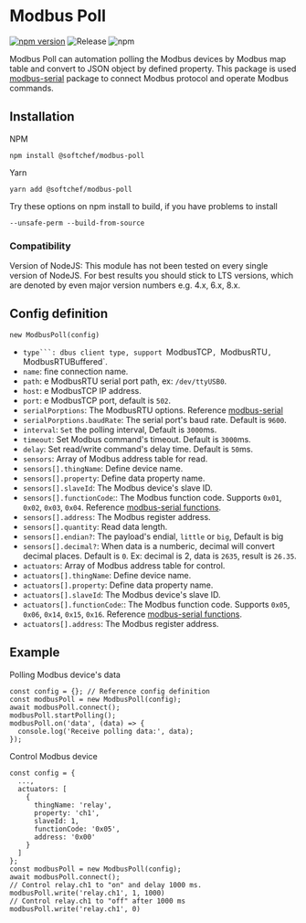 # Modbus Poll

[![npm version](https://badge.fury.io/js/%40softchef%2Fmodbus-poll.svg)](https://badge.fury.io/js/%40softchef%2Fmodbus-poll)
![Release](https://github.com/SoftChef/modbus-poll/workflows/Release/badge.svg)
![npm](https://img.shields.io/npm/dt/@softchef/modbus-poll?label=NPM%20Downloads&color=orange)

Modbus Poll can automation polling the Modbus devices by Modbus map table and convert to JSON object by defined property. This package is used [modbus-serial](https://www.npmjs.com/package/modbus-serial) package to connect Modbus protocol and operate Modbus commands.
## Installation

NPM

```
npm install @softchef/modbus-poll
```

Yarn
```
yarn add @softchef/modbus-poll
```

Try these options on npm install to build, if you have problems to install

```
--unsafe-perm --build-from-source
```

### Compatibility

Version of NodeJS:
This module has not been tested on every single version of NodeJS. For best results you should stick to LTS versions, which are denoted by even major version numbers e.g. 4.x, 6.x, 8.x.

## Config definition

```new ModbusPoll(config)```

* `type```: dbus client type, support `ModbusTCP`, `ModbusRTU`, `ModbusRTUBuffered`.
* `name`: fine connection name.
* `path`: e ModbusRTU serial port path, ex: `/dev/ttyUSB0`.
* `host`: e ModbusTCP IP address.
* `port`: e ModbusTCP port, default is `502`.
* `serialPorptions`: The ModbusRTU options. Reference [modbus-serial](https://github.com/yaacov/node-modbus-serial#readme)
* `serialPorptions.baudRate`: The serial port's baud rate. Default is `9600`.
* `interval`: `Set` the polling interval, Default is `3000`ms.
* `timeout`: Set Modbus command's timeout. Default is `3000`ms.
* `delay`: Set read/write command's delay time. Default is `50`ms.
* `sensors`: Array of Modbus address table for read.
* `sensors[].thingName`: Define device name.
* `sensors[].property`: Define data property name.
* `sensors[].slaveId`: The Modbus device's slave ID.
* `sensors[].functionCode`:: The Modbus function code. Supports `0x01`, `0x02`, `0x03`, `0x04`. Reference [modbus-serial functions](https://github.com/yaacov/node-modbus-serial#these-classes-are-implemented).
* `sensors[].address`: The Modbus register address.
* `sensors[].quantity`: Read data length.
* `sensors[].endian?`: The payload's endial, `little` or `big`, Default is big
* `sensors[].decimal?`: When data is a numberic, decimal will convert decimal places. Default is `0`. Ex: decimal is 2, data is `2635`, result is `26.35`.
* `actuators`: Array of Modbus address table for control.
* `actuators[].thingName`: Define device name.
* `actuators[].property`: Define data property name.
* `actuators[].slaveId`: The Modbus device's slave ID.
* `actuators[].functionCode`:: The Modbus function code. Supports `0x05`, `0x06`, `0x14`, `0x15`, `0x16`. Reference [modbus-serial functions](https://github.com/yaacov/node-modbus-serial#these-classes-are-implemented).
* `actuators[].address`: The Modbus register address.

## Example

Polling Modbus device's data
```
const config = {}; // Reference config definition
const modbusPoll = new ModbusPoll(config);
await modbusPoll.connect();
modbusPoll.startPolling();
modbusPoll.on('data', (data) => {
  console.log('Receive polling data:', data);
});
```

Control Modbus device

```
const config = {
  ...,
  actuators: [
    {
      thingName: 'relay',
      property: 'ch1',
      slaveId: 1,
      functionCode: '0x05',
      address: '0x00'
    }
  ]
};
const modbusPoll = new ModbusPoll(config);
await modbusPoll.connect();
// Control relay.ch1 to "on" and delay 1000 ms.
modbusPoll.write('relay.ch1', 1, 1000)
// Control relay.ch1 to "off" after 1000 ms
modbusPoll.write('relay.ch1', 0)
```

